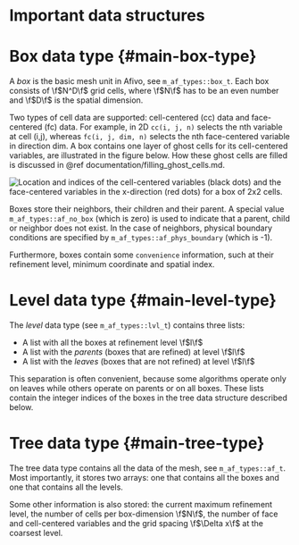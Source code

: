 # Important data structures

# Box data type {#main-box-type}

A *box* is the basic mesh unit in Afivo, see `m_af_types::box_t`. Each box consists of \f$N^D\f$ grid cells, where \f$N\f$
has to be an even number and \f$D\f$ is the spatial dimension.

Two types of cell data are supported: cell-centered (cc) data and face-centered
(fc) data. For example, in 2D `cc(i, j, n)` selects the nth variable at cell
(i,j), whereas `fc(i, j, dim, n)` selects the nth face-centered variable in
direction dim. A box contains one layer of ghost cells for its cell-centered
variables, are illustrated in the figure below. How these ghost cells are filled
is discussed in @ref documentation/filling_ghost_cells.md.

![Location and indices of the cell-centered variables (black dots) and the face-centered variables in the x-direction (red dots) for a box of 2x2 cells.](location_cc_fx.png)

Boxes store their neighbors, their children and their parent. A special value
`m_af_types::af_no_box` (which is zero) is used to indicate that a parent,
child or neighbor does not exist. In the case of neighbors, physical boundary
conditions are specified by `m_af_types::af_phys_boundary` (which is -1).

Furthermore, boxes contain some `convenience` information, such at their
refinement level, minimum coordinate and spatial index.


# Level data type {#main-level-type}

The *level* data type (see `m_af_types::lvl_t`) contains three lists:

- A list with all the boxes at refinement level \f$l\f$
- A list with the *parents* (boxes that are refined) at level \f$l\f$
- A list with the *leaves* (boxes that are not refined) at level \f$l\f$

This separation is often convenient, because some algorithms operate only on
leaves while others operate on parents or on all boxes. These lists contain the
integer indices of the boxes in the tree data structure described below.

# Tree data type {#main-tree-type}

The tree data type contains all the data of the mesh, see `m_af_types::af_t`. Most importantly, it stores two arrays: one that contains
all the boxes and one that contains all the levels.

Some other information is also stored: the current maximum refinement level, the
number of cells per box-dimension \f$N\f$, the number of face and cell-centered
variables and the grid spacing \f$\Delta x\f$ at the coarsest level.


